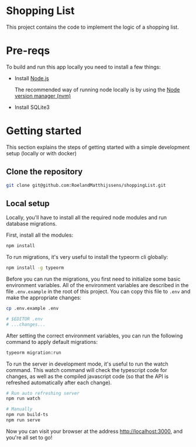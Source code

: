 # Shopping List

This project contains the code to implement the logic of a shopping list.

# Pre-reqs

To build and run this app locally you need to install a few things:

- Install [Node.js](https://nodejs.org/en/)

    The recommended way of running node locally is by using the [Node version manager (nvm)](https://github.com/creationix/nvm)

- Install SQLite3

# Getting started

This section explains the steps of getting started with a simple development setup (locally or with docker)

## Clone the repository

```bash
git clone git@github.com:RoelandMatthijssens/shoppingList.git
```

## Local setup

Locally, you'll have to install all the required node modules and run database migrations.

First, install all the modules:

```bash
npm install
```

To run migrations, it's very useful to install the typeorm cli globally:

```bash
npm install -g typeorm
```

Before you can run the migrations, you first need to initialize some basic environment variables. 
All of the environment variables are described in the file `.env.example` in the root of this project. You can copy this file to `.env` and make the appropriate changes:

```bash
cp .env.example .env

# $EDITOR .env
# ...changes...
```

After setting the correct environment variables, you can run the following command to apply default migrations:

```bash
typeorm migration:run
```

To run the server in development mode, it's useful to run the watch command.
This watch command will check the typescript code for changes, as well as the compiled javascript code (so that the API is refreshed automatically after each change).

```bash
# Run auto refreshing server
npm run watch

# Manually
npm run build-ts
npm run serve
```

Now you can visit your browser at the address [http://localhost:3000](http://localhost:3000), and you're all set to go!
